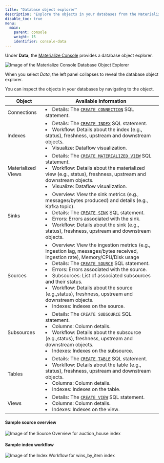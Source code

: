 ```yaml
---
title: "Database object explorer"
description: "Explore the objects in your databases from the Materialize console."
disable_toc: true
menu:
  main:
    parent: console
    weight: 15
    identifier: console-data
---
```


Under **Data**, the [Materialize Console](/console/)
provides a database object explorer.

![Image of the Materialize Console Database Object
Explorer](/images/console/console-data-explorer.png "Materialize Console Database Object Explorer")

<span class="caption">
When you select <em>Data</em>, the left panel collapses to reveal the database
object explorer.
</span>

You can inspect the objects in your databases by navigating to the object.

|Object|Available information|
|---|---|
|Connections|<li>Details: The [`CREATE CONNECTION`](/sql/create-connection/) SQL statement.</li>|
|Indexes|<li>Details: The [`CREATE INDEX`](/sql/create-index/) SQL statement.</li><li>Workflow: Details about the index (e.g., status), freshness, upstream and downstream objects. </li><li>Visualize: Dataflow visualization.</li>|
|Materialized Views|<li>Details: The [`CREATE MATERIALIZED VIEW`](/sql/create-materialized-view/) SQL statement.</li><li>Workflow: Details about the materialized view (e.g., status), freshness, upstream and downstream objects.</li><li>Visualize: Dataflow visualization.</li>|
|Sinks|<li>Overview: View the sink metrics (e.g., messages/bytes produced) and details (e.g., Kafka topic).</li><li>Details: The [`CREATE SINK`](/sql/create-sink/) SQL statement.</li><li>Errors: Errors associated with the sink.</li><li>Workflow: Details about the sink (e.g., status), freshness, upstream and downstream objects.</li>|
|Sources|<li>Overview: View the ingestion metrics (e.g., Ingestion lag, messages/bytes received, Ingestion rate), Memory/CPU/Disk usage</li><li>Details: The [`CREATE SOURCE`](/sql/create-source/) SQL statement.</li><li>Errors: Errors associated with the source.</li><li>Subsources: List of associated subsources and their status.</li><li>Workflow: Details about the source (e.g.,status), freshness, upstream and downstream objects.</li><li>Indexes: Indexes on the source.</li>|
|Subsources|<li>Details: The `CREATE SUBSOURCE` SQL statement.</li><li>Columns: Column details.</li><li>Workflow: Details about the subsource (e.g.,status), freshness, upstream and downstream objects.</li><li>Indexes: Indexes on the subsource.</li>|
|Tables|<li>Details: The [`CREATE TABLE`](/sql/create-table/) SQL statement.</li><li>Workflow: Details about the table (e.g., status), freshness, upstream and downstream objects.</li><li>Columns: Column details.</li><li>Indexes: Indexes on the table.</li>|
|Views|<li>Details: The [`CREATE VIEW`](/sql/create-view/) SQL statement.</li><li>Columns: Column details.</li><li>Indexes: Indexes on the view. </li>|

#### Sample source overview

![Image of the Source Overview for auction_house
index](/images/console/console-data-explorer-source-overview.png "Source Overview for auction_house")

#### Sample index workflow

![Image of the Index Workflow for wins_by_item
index](/images/console/console-data-explorer-index-workflow.png "Index Workflow for wins_by_item index")
